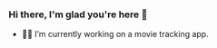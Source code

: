 ### Hi there, I'm glad you're here 👋

<!--
**Matazi/Matazi** is a ✨ _special_ ✨ repository because its `README.md` (this file) appears on your GitHub profile.
-->


- 👨‍🔧 I’m currently working on a movie tracking app.


